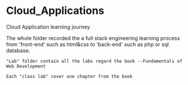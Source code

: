 # Cloud_Applications
Cloud Application learning journey 

The whole folder recorded the a full stack engineering learning process from 'front-end' such as html&css to 'back-end' such as php or sql database.

	"Lab" folder contain all the labs regard the book --Fundamentals of Web Development

	Each "class lab" cover one chapter from the book
